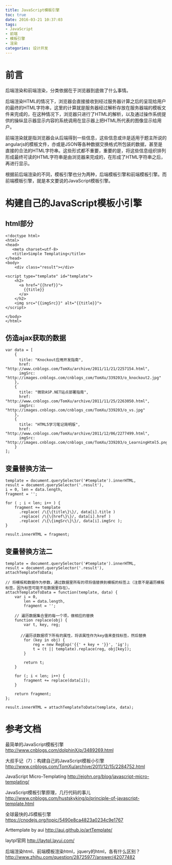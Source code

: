 ```yaml
---
title: JavaScript模板引擎
toc: true
date: 2016-03-21 10:37:03
tags:
- JavaScript
- 前端
- 模板引擎
- 渲染
categories: 设计开发
---
```

# 前言
后端渲染和前端渲染，分类依据在于浏览器到底做了什么事情。

后端渲染HTML的情况下，浏览器会直接接收到经过服务器计算之后的呈现给用户的最终的HTML字符串，这里的计算就是服务器经过解析存放在服务器端的模板文件来完成的，在这种情况下，浏览器只进行了HTML的解析，以及通过操作系统提供的操纵显示器显示内容的系统调用在显示器上把HTML所代表的图像显示给用户。

前端渲染就是指浏览器会从后端得到一些信息，这些信息或许是适用于题主所说的angularjs的模板文件，亦或是JSON等各种数据交换格式所包装的数据，甚至是直接的合法的HTML字符串。这些形式都不重要，重要的是，将这些信息组织排列形成最终可读的HTML字符串是由浏览器来完成的，在形成了HTML字符串之后，再进行显示。

根据前后端渲染的不同，模板引擎也分为两种，后端模板引擎和前端模板引擎。而前端模板引擎，就是本文要说的JavaScript模板引擎。

<!--more-->

# 构建自己的JavaScript模板小引擎
## html部分
```
<!doctype html>
<html>
<head>
   <meta charset=utf-8>
   <title>Simple Templating</title>
</head>
<body>
    <div class="result"></div>

<script type="template" id="template">
    <h2>
      <a href="{{href}}">
        {{title}}
      </a>
    </h2>
    <img src="{{imgSrc}}" alt="{{title}}">
</script>

</body>
</html>
```

## 仿造ajax获取的数据
```
var data = [
    {
      title: "Knockout应用开发指南",
      href: "http://www.cnblogs.com/TomXu/archive/2011/11/21/2257154.html",
      imgSrc: "http://images.cnblogs.com/cnblogs_com/TomXu/339203/o_knockout2.jpg"
    },
    {
      title: "微软ASP.NET站点部署指南",
      href: "http://www.cnblogs.com/TomXu/archive/2011/11/25/2263050.html",
      imgSrc: "http://images.cnblogs.com/cnblogs_com/TomXu/339203/o_vs.jpg"
    },
    {
      title: "HTML5学习笔记简明版",
      href: "http://www.cnblogs.com/TomXu/archive/2011/12/06/2277499.html",
      imgSrc: "http://images.cnblogs.com/cnblogs_com/TomXu/339203/o_LearningHtml5.png"
    }
];
```

## 变量替换方法一
```
template = document.querySelector('#template').innerHTML,
result = document.querySelector('.result'),
i = 0, len = data.length,
fragment = '';
 
for ( ; i < len; i++ ) {
    fragment += template
      .replace( /\{\{title\}\}/, data[i].title )
      .replace( /\{\{href\}\}/, data[i].href )
      .replace( /\{\{imgSrc\}\}/, data[i].imgSrc );
}
 
result.innerHTML = fragment;
```

## 变量替换方法二
```
template = document.querySelector('#template').innerHTML,
result = document.querySelector('.result'),
attachTemplateToData;
 
// 将模板和数据作为参数，通过数据里所有的项将值替换到模板的标签上（注意不是遍历模板标签，因为标签可能不在数据里存在）。
attachTemplateToData = function(template, data) {
    var i = 0,
        len = data.length,
        fragment = '';
 
    // 遍历数据集合里的每一个项，做相应的替换
    function replace(obj) {
        var t, key, reg;
 　　　　　　
　　　　//遍历该数据项下所有的属性，将该属性作为key值来查找标签，然后替换
        for (key in obj) {
            reg = new RegExp('{{' + key + '}}', 'ig');
            t = (t || template).replace(reg, obj[key]);
        }
 
        return t;
    }
 
    for (; i < len; i++) {
        fragment += replace(data[i]);
    }
 
    return fragment;
};
 
result.innerHTML = attachTemplateToData(template, data);
```

# 参考文档
最简单的JavaScript模板引擎
http://www.cnblogs.com/dolphinX/p/3489269.html

大叔手记（7）：构建自己的JavaScript模板小引擎
http://www.cnblogs.com/TomXu/archive/2011/12/15/2284752.html

JavaScript Micro-Templating
http://ejohn.org/blog/javascript-micro-templating/

JavaScript模板引擎原理，几行代码的事儿
http://www.cnblogs.com/hustskyking/p/principle-of-javascript-template.html

全球最快的JS模板引擎
https://cnodejs.org/topic/5490e8ca4823a0234c9e1767

Arttemplate by aui
http://aui.github.io/artTemplate/

laytpl官网
http://laytpl.layui.com/

后端渲染html、前端模板渲染html，jquery的html，各有什么区别？
http://www.zhihu.com/question/28725977/answer/42077482